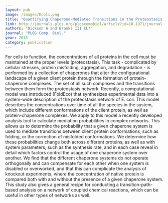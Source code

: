 ```yaml
---
layout: pub
image: /images/Ecoli.png
title: "Quantifying Chaperone-Mediated Transitions in the Proteostasis Network of E. coli"
link: http://journals.plos.org/ploscompbiol/article?id=10.1371/journal.pcbi.1003324
authors: "Dickson A and Brooks III CL*"
journal: "PLOS Comp. Biol."
year: 2013
category: publication
---
```


For cells to function, the concentrations of all proteins in the cell must be maintained at the proper levels (proteostasis). This task - complicated by cellular stresses, protein misfolding, aggregation, and degradation - is performed by a collection of chaperones that alter the configurational landscape of a given client protein through the formation of protein-chaperone complexes. The set of all such complexes and the transitions between them form the proteostasis network. Recently, a computational model was introduced (FoldEco) that synthesizes experimental data into a system-wide description of the proteostasis network of E. coli. This model describes the concentrations over time of all the species in the system, which include different conformations of the client protein, as well as protein-chaperone complexes. We apply to this model a recently developed analysis tool to calculate mediation probabilities in complex networks. This allows us to determine the probability that a given chaperone system is used to mediate transitions between client protein conformations, such as folding, or the correction of misfolded conformations. We determine how these probabilities change both across different proteins, as well as with system parameters, such as the synthesis rate, and in each case reveal in detail which factors control the usage of one chaperone system over another. We find that the different chaperone systems do not operate orthogonally and can compensate for each other when one system is disabled or overworked, and that this can complicate the analysis of knockout experiments, where the concentration of native protein is compared both with and without the presence of a given chaperone system. This study also gives a general recipe for conducting a transition-path-based analysis on a network of coupled chemical reactions, which can be useful in other types of networks as well.


